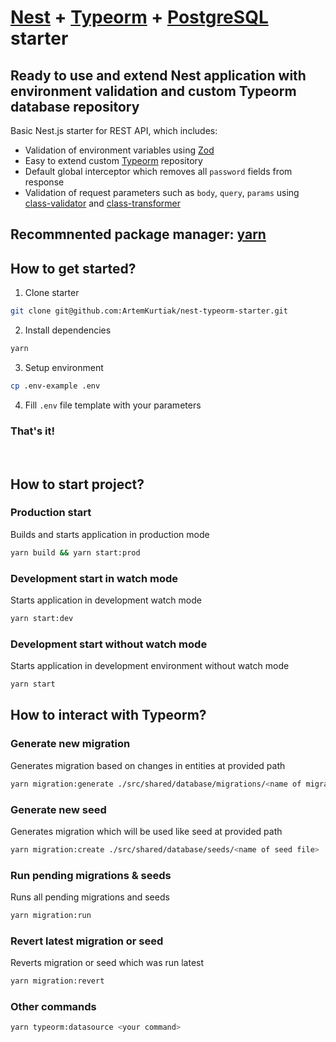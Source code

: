 # <a href="https://github.com/nestjs/nest" target="blank">Nest</a> + <a href="https://github.com/typeorm/typeorm" target="blank">Typeorm</a> + <a href="https://www.postgresql.org" target="blank">PostgreSQL</a> starter

## Ready to use and extend Nest application with environment validation and custom Typeorm database repository

Basic Nest.js starter for REST API, which includes:

- Validation of environment variables using <a href="https://zod.dev" >Zod</a>
- Easy to extend custom <a href="https://github.com/typeorm/typeorm" target="blank">Typeorm</a> repository
- Default global interceptor which removes all <code>password</code> fields from response
- Validation of request parameters such as <code>body</code>, <code>query</code>, <code>params</code> using <a href="https://github.com/typestack/class-validator" target="blank">class-validator</a> and <a href="https://github.com/typestack/class-transformer" target="blank">class-transformer</a>

## Recommnented package manager: <a href="https://yarnpkg.com" target="blank">yarn</a>

## How to get started?

1. Clone starter

```bash
git clone git@github.com:ArtemKurtiak/nest-typeorm-starter.git
```

2. Install dependencies

```bash
yarn
```

3. Setup environment

```bash
cp .env-example .env
```

4. Fill <code>.env</code> file template with your parameters

### That's it!

<br />

## How to start project?

### Production start

Builds and starts application in production mode

```bash
yarn build && yarn start:prod
```

### Development start in watch mode

Starts application in development watch mode

```bash
yarn start:dev
```

### Development start without watch mode

Starts application in development environment without watch mode

```bash
yarn start
```

## How to interact with Typeorm?

### Generate new migration

Generates migration based on changes in entities at provided path

```bash
yarn migration:generate ./src/shared/database/migrations/<name of migration file>
```

### Generate new seed

Generates migration which will be used like seed at provided path

```bash
yarn migration:create ./src/shared/database/seeds/<name of seed file>
```

### Run pending migrations & seeds

Runs all pending migrations and seeds

```bash
yarn migration:run
```

### Revert latest migration or seed

Reverts migration or seed which was run latest

```bash
yarn migration:revert
```

### Other commands

```bash
yarn typeorm:datasource <your command>
```
